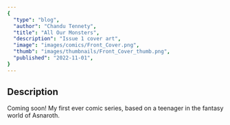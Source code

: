 ```yaml
---
{
  "type": "blog",
  "author": "Chandu Tennety",
  "title": "All Our Monsters",
  "description": "Issue 1 cover art",
  "image": "images/comics/Front_Cover.png",
  "thumb": "images/thumbnails/Front_Cover_thumb.png",
  "published": "2022-11-01",
}
---
```


## Description

Coming soon! My first ever comic series, based on a teenager in the fantasy world of Asnaroth.
